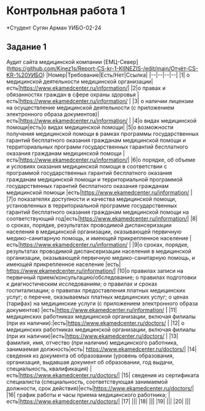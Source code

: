 # Контрольная работа 1 
*Студент Сугян Арман УИБО-02-24

## Задание 1 
Аудит сайта медицинской компании [ЕМЦ-Север] (https://github.com/Kinez1s/Report-CS-kr-1-KIINEZIS-/edit/main/Отчёт-CS-KR-%20УИБО)
|Номер|Требование|Есть/Нет|Ссылка|
|--|--|--|--|
|1| о медицинской деятельности медицинской организации|есть|https://www.ekamedcenter.ru/information/|
|2|о правах и обязанностях граждан в сфере охраны здоровья |есть|https://www.ekamedcenter.ru/information/ |
|3| о наличии лицензии на осуществление медицинской деятельности (с приложением электронного образа документов)|есть|https://www.ekamedcenter.ru/information/ |
|4|о видах медицинской помощи|есть|о видах медицинской помощи|
|5|о возможности получения медицинской помощи в рамках программы государственных гарантий бесплатного оказания гражданам медицинской помощи и территориальных программ государственных гарантий бесплатного оказания гражданам медицинской помощи |есть|https://www.ekamedcenter.ru/information/|
|6|о порядке, об объеме и условиях оказания медицинской помощи в соответствии с программой государственных гарантий бесплатного оказания гражданам медицинской помощи и территориальной программой государственных гарантий бесплатного оказания гражданам медицинской помощи |есть|https://www.ekamedcenter.ru/information/ |
|7|о показателях доступности и качества медицинской помощи, установленных в территориальной программе государственных гарантий бесплатного оказания гражданам медицинской помощи на соответствующий год|есть|https://www.ekamedcenter.ru/information/|
|8| о сроках, порядке, результатах проводимой диспансеризации населения в медицинской организации, оказывающей первичную медико-санитарную помощь, и имеющей прикрепленное население |есть|https://www.ekamedcenter.ru/information/ |
|9|о сроках, порядке, результатах проводимой диспансеризации населения в медицинской организации, оказывающей первичную медико-санитарную помощь, и имеющей прикрепленное население |есть| https://www.ekamedcenter.ru/information/| 
|10|о правилах записи на первичный прием/консультацию/обследование; о правилах подготовки к диагностическим исследованиям; о правилах и сроках госпитализации; о правилах предоставления платных медицинских услуг; о перечне, оказываемых платных медицинских услуг; о ценах (тарифах) на медицинские услуги (с приложением электронного образа документов) |есть|https://www.ekamedcenter.ru/information/ |
|11|  медицинских работниках медицинской организации, включая филиалы (при их наличии):|есть|https://www.ekamedcenter.ru/doctors/ |
|12| о медицинских работниках медицинской организации, включая филиалы (при их наличии)|есть|https://www.ekamedcenter.ru/doctors/ |
|13| фамилия, имя, отчество (при наличии) медицинского работника, занимаемая должность|есть| https://www.ekamedcenter.ru/doctors/|
|14|сведения из документа об образовании (уровень образования, организация, выдавшая документ об образовании, год выдачи, специальность, квалификация) |есть|https://www.ekamedcenter.ru/doctors/|
|15| сведения из сертификата специалиста (специальность, соответствующая занимаемой должности, срок действия)|есть|https://www.ekamedcenter.ru/doctors/|
|16| график работы и часы приема медицинского работника; |есть|https://www.ekamedcenter.ru/doctors/|
|17| |||
|18| |||
|19| |||
|20| |||
